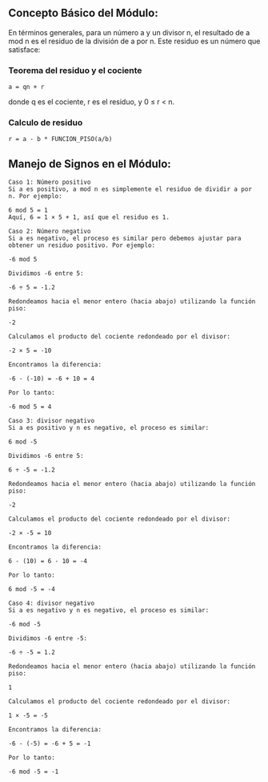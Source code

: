 ## Concepto Básico del Módulo:

En términos generales, para un número a y un divisor n, el resultado de a mod n es el residuo de la división de a por n. Este residuo es un número que satisface:

### Teorema del residuo y el cociente

```
a = qn + r
```
donde q es el cociente, r es el residuo, y 0 ≤ r < n.

### Calculo de residuo
```
r = a - b * FUNCION_PISO(a/b)
```

## Manejo de Signos en el Módulo:

```
Caso 1: Número positivo
Si a es positivo, a mod n es simplemente el residuo de dividir a por n. Por ejemplo:

6 mod 5 = 1
Aquí, 6 = 1 × 5 + 1, así que el residuo es 1.
```



```
Caso 2: Número negativo
Si a es negativo, el proceso es similar pero debemos ajustar para obtener un residuo positivo. Por ejemplo:

-6 mod 5

Dividimos -6 entre 5:

-6 ÷ 5 = -1.2

Redondeamos hacia el menor entero (hacia abajo) utilizando la función piso:

-2

Calculamos el producto del cociente redondeado por el divisor:

-2 × 5 = -10

Encontramos la diferencia:

-6 - (-10) = -6 + 10 = 4

Por lo tanto:

-6 mod 5 = 4
```

```
Caso 3: divisor negativo
Si a es positivo y n es negativo, el proceso es similar:

6 mod -5

Dividimos -6 entre 5:

6 ÷ -5 = -1.2

Redondeamos hacia el menor entero (hacia abajo) utilizando la función piso:

-2

Calculamos el producto del cociente redondeado por el divisor:

-2 × -5 = 10

Encontramos la diferencia:

6 - (10) = 6 - 10 = -4

Por lo tanto:

6 mod -5 = -4
```

```
Caso 4: divisor negativo
Si a es negativo y n es negativo, el proceso es similar:

-6 mod -5

Dividimos -6 entre -5:

-6 ÷ -5 = 1.2

Redondeamos hacia el menor entero (hacia abajo) utilizando la función piso:

1

Calculamos el producto del cociente redondeado por el divisor:

1 × -5 = -5

Encontramos la diferencia:

-6 - (-5) = -6 + 5 = -1

Por lo tanto:

-6 mod -5 = -1
```
